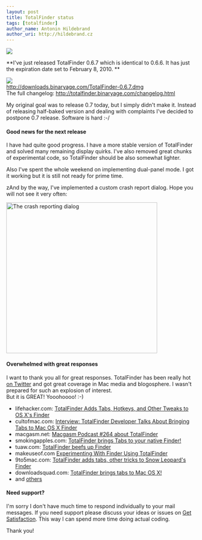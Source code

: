 ```yaml
---
layout: post
title: TotalFinder status
tags: [totalfinder]
author_name: Antonin Hildebrand
author_uri: http://hildebrand.cz
---
```


<img src="{{site.url}}/shared/img/icons/totalfinder-64.png" class="intro-icon"/>

**I've just released TotalFinder 0.6.7 which is identical to 0.6.6. It has just the expiration date set to February 8, 2010. **

<div class="blog-download">
    <a class="download-link" href="http://downloads.binaryage.com/TotalFinder-0.6.7.dmg"><img src="{{site.url}}/shared/img/small-download-button.png"/><div>http://downloads.binaryage.com/TotalFinder-0.6.7.dmg</div></a>
    <div class="download-note">The full changelog: <a href="http://totalfinder.binaryage.com/changelog.html">http://totalfinder.binaryage.com/changelog.html</a></div>
</div>

My original goal was to release 0.7 today, but I simply didn't make it. Instead of releasing half-baked version and dealing with complaints I've decided to postpone 0.7 release. Software is hard :-/

#### Good news for the next release

I have had quite good progress. I have a more stable version of TotalFinder and solved many remaining display quirks. I've also removed great chunks of experimental code, so TotalFinder should be also somewhat lighter.

Also I've spent the whole weekend on implementing dual-panel mode. I got it working but it is still not ready for prime time.

zAnd by the way, I've implemented a custom crash report dialog. Hope you will not see it very often:

<img class="blog-image" src="{{site.url}}/images/new-crash-report-dialog.png" width="400" title="The crash reporting dialog">

#### Overwhelmed with great responses

I want to thank you all for great responses. TotalFinder has been really hot [on Twitter](http://search.twitter.com/search?q=totalfinder) and got great coverage in Mac media and blogosphere. I wasn't prepared for such an explosion of interest.<br>But it is GREAT! Yooohoooo! :-)

* lifehacker.com: [TotalFinder Adds Tabs, Hotkeys, and Other Tweaks to OS X's Finder](http://lifehacker.com/5449240/totalfinder-adds-tabs-hotkeys-and-other-tweaks-to-os-xs-finder)
* cultofmac.com: [Interview: TotalFinder Developer Talks About Bringing Tabs to Mac OS X Finder](http://www.cultofmac.com/interview-totalfinder-developer-talks-about-bringing-tabs-to-mac-os-x-finder)
* macgasm.net: [Macgasm Podcast #264 about TotalFinder](http://www.macgasm.net/2010/01/22/macgasm-podcast-264/)
* smokingapples.com: [TotalFinder brings Tabs to your native Finder!](http://smokingapples.com/software/reviews/totalfinder-mac/)
* tuaw.com: [TotalFinder beefs up Finder](http://www.tuaw.com/2010/01/14/totalfinder-beefs-up-finder)
* makeuseof.com [Experimenting With Finder Using TotalFinder](http://www.makeuseof.com/tag/experimenting-finder-totalfinder-mac/)
* 9to5mac.com: [TotalFinder adds tabs, other tricks to Snow Leopard's Finder](http://9to5mac.com/node/13005)
* downloadsquad.com: [TotalFinder brings tabs to Mac OS X!](http://www.downloadsquad.com/2010/01/14/totalfinder-brings-tabs-to-mac-os-x/)
* and [others](http://www.google.cz/search?q=totalfinder+review)

#### Need support?

I'm sorry I don't have much time to respond individually to your mail messages. If you need support please discuss your ideas or issues on [Get Satisfaction](http://getsatisfaction.com/binaryage). This way I can spend more time doing actual coding. 

Thank you!